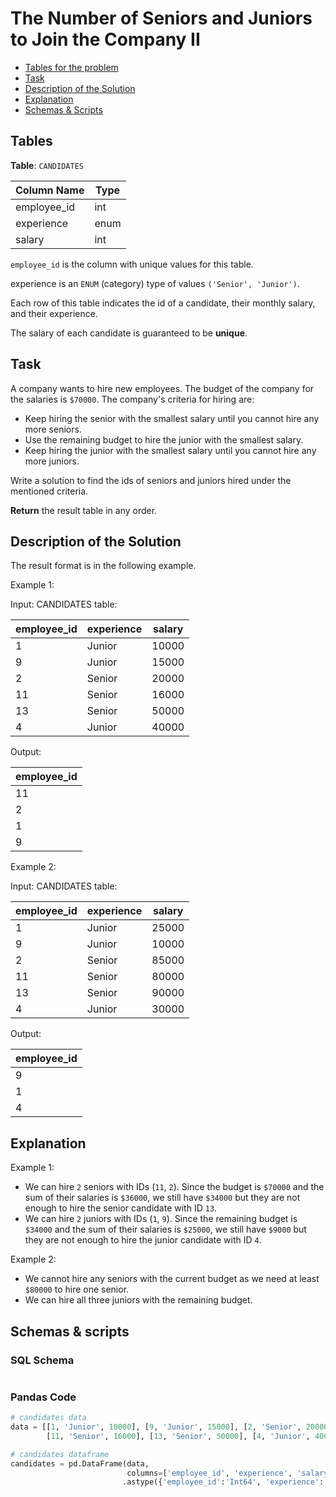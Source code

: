 # The Number of Seniors and Juniors to Join the Company II

- [Tables for the problem](#tables)
- [Task](#task)
- [Description of the Solution](#description-of-the-solution)
- [Explanation](#explanation)
- [Schemas & Scripts](#schemas--scripts)

## Tables 

**Table**: `CANDIDATES`

| Column Name | Type |
|-------------|------|
| employee_id | int  |
| experience  | enum |
| salary      | int  |

`employee_id` is the column with unique values for this table.

experience is an `ENUM` (category) type of values `('Senior', 'Junior')`.

Each row of this table indicates the id of a candidate, their monthly salary, and their experience.

The salary of each candidate is guaranteed to be **unique**.

## Task

A company wants to hire new employees. The budget of the company for the salaries is `$70000`. 
The company's criteria for hiring are:
- Keep hiring the senior with the smallest salary until you cannot hire any more seniors.
- Use the remaining budget to hire the junior with the smallest salary.
- Keep hiring the junior with the smallest salary until you cannot hire any more juniors.

Write a solution to find the ids of seniors and juniors hired under the mentioned criteria.

**Return** the result table in any order.

## Description of the Solution ##

The result format is in the following example.

Example 1:

Input:
CANDIDATES table:

| employee_id | experience | salary |
|-------------|------------|--------|
| 1           | Junior     | 10000  |
| 9           | Junior     | 15000  |
| 2           | Senior     | 20000  |
| 11          | Senior     | 16000  |
| 13          | Senior     | 50000  |
| 4           | Junior     | 40000  |

Output: 

| employee_id |
|-------------|
| 11          |
| 2           |
| 1           |
| 9           |

Example 2:

Input:
CANDIDATES table:

| employee_id | experience | salary |
|-------------|------------|--------|
| 1           | Junior     | 25000  |
| 9           | Junior     | 10000  |
| 2           | Senior     | 85000  |
| 11          | Senior     | 80000  |
| 13          | Senior     | 90000  |
| 4           | Junior     | 30000  |

Output: 

| employee_id |
|-------------|
| 9           |
| 1           |
| 4           |

## Explanation ##

Example 1:
- We can hire `2` seniors with IDs (`11`, `2`). Since the budget is `$70000` and the sum of their salaries is `$36000`, 
we still have `$34000` but they are not enough to hire the senior candidate with ID `13`.
- We can hire `2` juniors with IDs (`1`, `9`). Since the remaining budget is `$34000` and the sum of their salaries is 
`$25000`, we still have `$9000` but they are not enough to hire the junior candidate with ID `4`.

Example 2:
- We cannot hire any seniors with the current budget as we need at least `$80000` to hire one senior.
- We can hire all three juniors with the remaining budget.

## Schemas & scripts

### SQL Schema

```genericsql

```

### Pandas Code

```python
# candidates data
data = [[1, 'Junior', 10000], [9, 'Junior', 15000], [2, 'Senior', 20000], 
        [11, 'Senior', 16000], [13, 'Senior', 50000], [4, 'Junior', 40000]]

# candidates dataframe
candidates = pd.DataFrame(data, 
                          columns=['employee_id', 'experience', 'salary']) \
                         .astype({'employee_id':'Int64', 'experience':'object', 'salary':'Int64'})

```